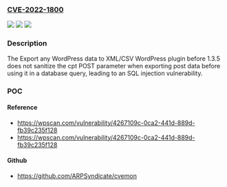 ### [CVE-2022-1800](https://cve.mitre.org/cgi-bin/cvename.cgi?name=CVE-2022-1800)
![](https://img.shields.io/static/v1?label=Product&message=Export%20any%20WordPress%20data%20to%20XML%2FCSV&color=blue)
![](https://img.shields.io/static/v1?label=Version&message=1.3.5%3C%201.3.5%20&color=brighgreen)
![](https://img.shields.io/static/v1?label=Vulnerability&message=CWE-89%20SQL%20Injection&color=brighgreen)

### Description

The Export any WordPress data to XML/CSV WordPress plugin before 1.3.5 does not sanitize the cpt POST parameter when exporting post data before using it in a database query, leading to an SQL injection vulnerability.

### POC

#### Reference
- https://wpscan.com/vulnerability/4267109c-0ca2-441d-889d-fb39c235f128
- https://wpscan.com/vulnerability/4267109c-0ca2-441d-889d-fb39c235f128

#### Github
- https://github.com/ARPSyndicate/cvemon


